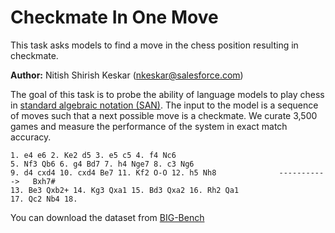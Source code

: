 # Checkmate In One Move

This task asks models to find a move in the chess position resulting in checkmate.

**Author:** Nitish Shirish Keskar (nkeskar@salesforce.com)

The goal of this task is to probe the ability of language models to play chess in [standard algebraic notation (SAN)](https://en.wikipedia.org/wiki/Algebraic_notation_(chess)). The input to the model is a sequence of moves such that a next possible move is a checkmate. We curate 3,500 games and measure the performance of the system in exact match accuracy.

``` 
1. e4 e6 2. Ke2 d5 3. e5 c5 4. f4 Nc6              
5. Nf3 Qb6 6. g4 Bd7 7. h4 Nge7 8. c3 Ng6          
9. d4 cxd4 10. cxd4 Be7 11. Kf2 O-O 12. h5 Nh8              ----------->   Bxh7#
13. Be3 Qxb2+ 14. Kg3 Qxa1 15. Bd3 Qxa2 16. Rh2 Qa1
17. Qc2 Nb4 18.               
```

You can download the dataset from [BIG-Bench](https://github.com/google/BIG-bench/tree/092b196c1f8f14a54bbc62f24759d43bde46dd3b/bigbench/benchmark_tasks/checkmate_in_one)
